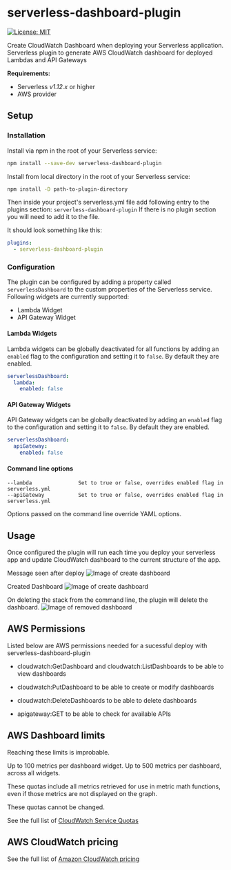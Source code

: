 # serverless-dashboard-plugin

[![License: MIT](https://img.shields.io/badge/License-MIT-yellow.svg)](https://opensource.org/licenses/MIT)


Create CloudWatch Dashboard when deploying your Serverless application.                            
Serverless plugin to generate AWS CloudWatch dashboard for deployed Lambdas and API Gateways

**Requirements:**
* Serverless *v1.12.x* or higher
* AWS provider

## Setup


### Installation

Install via npm in the root of your Serverless service:

```sh
npm install --save-dev serverless-dashboard-plugin
```

Install from local directory in the root of your Serverless service:

```sh
npm install -D path-to-plugin-directory
```

Then inside your project's serverless.yml file add following entry to the plugins section: `serverless-dashboard-plugin` If there is no plugin section you will need to add it to the file.

It should look something like this:

```yml
plugins:
  - serverless-dashboard-plugin
```

### Configuration

The plugin can be configured by adding a property called `serverlessDashboard` to the custom properties of the Serverless
service. Following widgets are currently supported:
- Lambda Widget
- API Gateway Widget

#### Lambda Widgets

Lambda widgets can be globally deactivated for all functions by adding an `enabled` flag to the configuration and setting it to `false`. By default they are enabled.

```yaml
serverlessDashboard:
  lambda:
    enabled: false
```

#### API Gateway Widgets

API Gateway widgets can be globally deactivated by adding an `enabled` flag to the configuration and setting it to `false`. By default they are enabled.

```yaml
serverlessDashboard:
  apiGateway:
    enabled: false
```

#### Command line options
```
--lambda               Set to true or false, overrides enabled flag in serverless.yml
--apiGateway           Set to true or false, overrides enabled flag in serverless.yml
```
Options passed on the command line override YAML options.



## Usage
Once configured the plugin will run each time you deploy your serverless app and update CloudWatch dashboard to the current structure of the app. 

Message seen after deploy
![Image of create dashboard](https://user-images.githubusercontent.com/18051308/75797522-988aa000-5d75-11ea-853e-60aaccf4f3f9.png)

Created Dashboard
![Image of create dashboard](https://user-images.githubusercontent.com/18051308/75797496-8c064780-5d75-11ea-9d31-44a2a610f3a9.png)

On deleting the stack from the command line, the plugin will delete the dashboard.
![Image of removed dashboard](https://user-images.githubusercontent.com/18051308/75879020-e2799180-5e1a-11ea-8c03-dbcf38c32783.png)

## AWS Permissions

Listed below are AWS permissions needed for a sucessful deploy with serverless-dashboard-plugin 

- cloudwatch:GetDashboard and cloudwatch:ListDashboards to be able to view dashboards

- cloudwatch:PutDashboard to be able to create or modify dashboards

- cloudwatch:DeleteDashboards to be able to delete dashboards

- apigateway:GET to be able to check for available APIs


## AWS Dashboard limits

Reaching these limits is improbable.

Up to 100 metrics per dashboard widget. Up to 500 metrics per dashboard, across all widgets.

These quotas include all metrics retrieved for use in metric math functions, even if those metrics are not displayed on the graph.

These quotas cannot be changed.

See the full list of [CloudWatch Service Quotas](https://docs.aws.amazon.com/AmazonCloudWatch/latest/monitoring/cloudwatch_limits.html)

## AWS CloudWatch pricing

See the full list of [Amazon CloudWatch pricing](https://aws.amazon.com/cloudwatch/pricing/) 